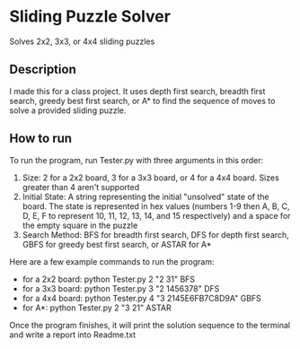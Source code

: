 # Sliding Puzzle Solver
Solves 2x2, 3x3, or 4x4 sliding puzzles

## Description
I made this for a class project. It uses depth first search, breadth first search, greedy best first search, or A* to find the sequence of moves to solve a provided sliding puzzle.

## How to run
To run the program, run Tester.py with three arguments in this order:
1. Size: 2 for a 2x2 board, 3 for a 3x3 board, or 4 for a 4x4 board. Sizes greater than 4 aren't supported
2. Initial State: A string representing the initial "unsolved" state of the board. The state is represented in hex values (numbers 1-9 then A, B, C, D, E, F to represent 10, 11, 12, 13, 14, and 15 respectively) and a space for the empty square in the puzzle
3. Search Method: BFS for breadth first search, DFS for depth first search, GBFS for greedy best first search, or ASTAR for A*

Here are a few example commands to run the program:
- for a 2x2 board: python Tester.py 2 "2 31" BFS
- for a 3x3 board: python Tester.py 3 "2 1456378" DFS
- for a 4x4 board: python Tester.py 4 "3 2145E6FB7C8D9A" GBFS
- for A*: python Tester.py 2 "3 21" ASTAR

Once the program finishes, it will print the solution sequence to the terminal and write a report into Readme.txt

